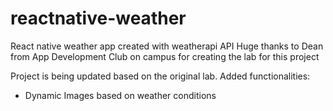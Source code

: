 # reactnative-weather
React native weather app created with weatherapi API
Huge thanks to Dean from App Development Club on campus for creating the lab for this project

Project is being updated based on the original lab.
Added functionalities:
- Dynamic Images based on weather conditions
